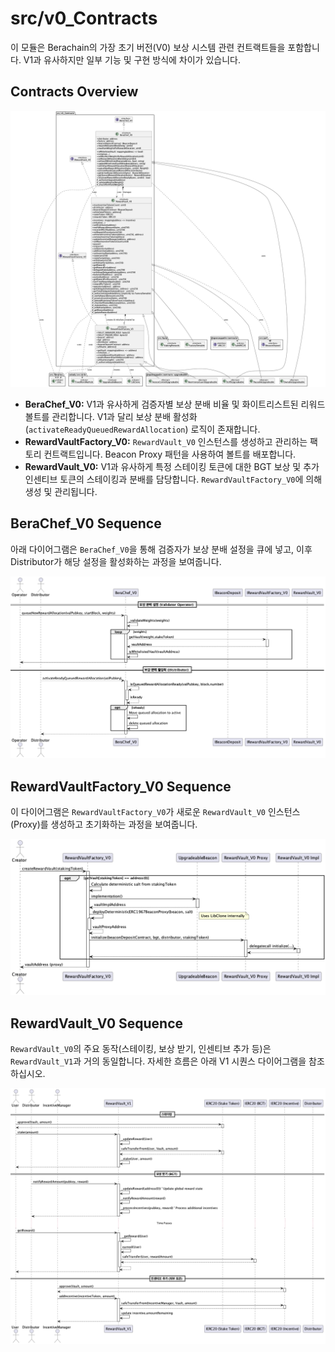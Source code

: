 # src/v0_Contracts

이 모듈은 Berachain의 가장 초기 버전(V0) 보상 시스템 관련 컨트랙트들을 포함합니다. V1과 유사하지만 일부 기능 및 구현 방식에 차이가 있습니다.

## Contracts Overview

![v0 Contracts Class Diagram](diag-images/v0_Contracts/v0_Contracts_ClassDiagram.png)

*   **BeraChef_V0:** V1과 유사하게 검증자별 보상 분배 비율 및 화이트리스트된 리워드 볼트를 관리합니다. V1과 달리 보상 분배 활성화(`activateReadyQueuedRewardAllocation`) 로직이 존재합니다.
*   **RewardVaultFactory_V0:** `RewardVault_V0` 인스턴스를 생성하고 관리하는 팩토리 컨트랙트입니다. Beacon Proxy 패턴을 사용하여 볼트를 배포합니다.
*   **RewardVault_V0:** V1과 유사하게 특정 스테이킹 토큰에 대한 BGT 보상 및 추가 인센티브 토큰의 스테이킹과 분배를 담당합니다. `RewardVaultFactory_V0`에 의해 생성 및 관리됩니다.

## BeraChef_V0 Sequence

아래 다이어그램은 `BeraChef_V0`을 통해 검증자가 보상 분배 설정을 큐에 넣고, 이후 Distributor가 해당 설정을 활성화하는 과정을 보여줍니다.

![BeraChef_V0 Sequence Diagram](diag-images/v0_Contracts/BeraChef_V0_Sequence.png)

## RewardVaultFactory_V0 Sequence

이 다이어그램은 `RewardVaultFactory_V0`가 새로운 `RewardVault_V0` 인스턴스(Proxy)를 생성하고 초기화하는 과정을 보여줍니다.

![RewardVaultFactory_V0 Sequence Diagram](diag-images/v0_Contracts/RewardVaultFactory_V0_Sequence.png)

## RewardVault_V0 Sequence

`RewardVault_V0`의 주요 동작(스테이킹, 보상 받기, 인센티브 추가 등)은 `RewardVault_V1`과 거의 동일합니다. 자세한 흐름은 아래 V1 시퀀스 다이어그램을 참조하십시오.

![RewardVault_V1 Sequence Diagram](diag-images/V1_Contracts/RewardVault_V1_Sequence.png) 